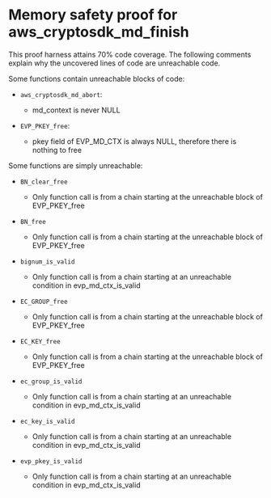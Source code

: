 # Memory safety proof for aws_cryptosdk_md_finish

This proof harness attains 70% code coverage.  The following comments explain
why the uncovered lines of code are unreachable code.

Some functions contain unreachable blocks of code:

* `aws_cryptosdk_md_abort`:

    * md_context is never NULL

* `EVP_PKEY_free`:

    * pkey field of EVP_MD_CTX is always NULL, therefore there is nothing to free

Some functions are simply unreachable:

* `BN_clear_free`

    * Only function call is from a chain starting at the unreachable block of EVP_PKEY_free

* `BN_free`

    * Only function call is from a chain starting at the unreachable block of EVP_PKEY_free

* `bignum_is_valid`

    * Only function call is from a chain starting at an unreachable condition in evp_md_ctx_is_valid

* `EC_GROUP_free`

    * Only function call is from a chain starting at the unreachable block of EVP_PKEY_free

* `EC_KEY_free`

    * Only function call is from a chain starting at the unreachable block of EVP_PKEY_free

* `ec_group_is_valid`

    * Only function call is from a chain starting at an unreachable condition in evp_md_ctx_is_valid

* `ec_key_is_valid`

    * Only function call is from a chain starting at an unreachable condition in evp_md_ctx_is_valid

* `evp_pkey_is_valid`

    * Only function call is from a chain starting at an unreachable condition in evp_md_ctx_is_valid
